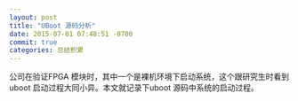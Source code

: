 ```yaml
---
layout: post
title: "UBoot 源码分析"
date: 2015-07-01 07:48:51 -0700
commit: true
categories: 总结积累
---
```


公司在验证FPGA 模块时，其中一个是裸机环境下启动系统，这个跟研究生时看到 uboot 启动过程大同小异。本文就记录下uboot 源码中系统的启动过程。
<!--more-->



